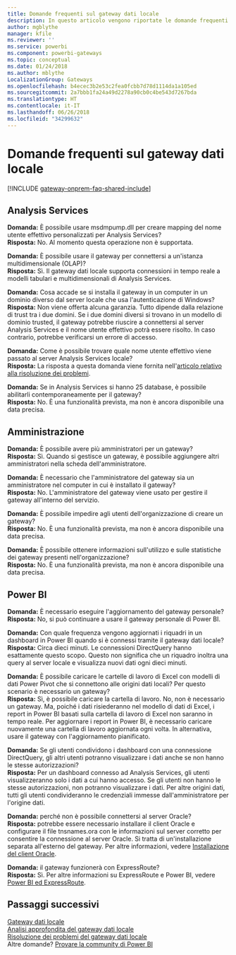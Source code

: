 ```yaml
---
title: Domande frequenti sul gateway dati locale
description: In questo articolo vengono riportate le domande frequenti sul gateway dati locale. In un'unica pagina vengono raccolte tutte le domande frequenti sul gateway.
author: mgblythe
manager: kfile
ms.reviewer: ''
ms.service: powerbi
ms.component: powerbi-gateways
ms.topic: conceptual
ms.date: 01/24/2018
ms.author: mblythe
LocalizationGroup: Gateways
ms.openlocfilehash: b4ecec3b2e53c2fea0fcbb7d78d1114da1a105ed
ms.sourcegitcommit: 2a7bbb1fa24a49d2278a90cb0c4be543d7267bda
ms.translationtype: HT
ms.contentlocale: it-IT
ms.lasthandoff: 06/26/2018
ms.locfileid: "34299632"
---
```

# <a name="on-premises-data-gateway-faq"></a>Domande frequenti sul gateway dati locale
<!-- Shared FAQ shared Include -->
[!INCLUDE [gateway-onprem-faq-shared-include](./includes/gateway-onprem-faq-shared-include.md)]

## <a name="analysis-services"></a>Analysis Services
**Domanda:** È possibile usare msdmpump.dll per creare mapping del nome utente effettivo personalizzati per Analysis Services?  
**Risposta:** No. Al momento questa operazione non è supportata.

**Domanda:** È possibile usare il gateway per connettersi a un'istanza multidimensionale (OLAP)?  
**Risposta:** Sì. Il gateway dati locale supporta connessioni in tempo reale a modelli tabulari e multidimensionali di Analysis Services.

**Domanda:** Cosa accade se si installa il gateway in un computer in un dominio diverso dal server locale che usa l'autenticazione di Windows?  
**Risposta:** Non viene offerta alcuna garanzia. Tutto dipende dalla relazione di trust tra i due domini. Se i due domini diversi si trovano in un modello di dominio trusted, il gateway potrebbe riuscire a connettersi al server Analysis Services e il nome utente effettivo potrà essere risolto. In caso contrario, potrebbe verificarsi un errore di accesso.

**Domanda:** Come è possibile trovare quale nome utente effettivo viene passato al server Analysis Services locale?  
**Risposta:** La risposta a questa domanda viene fornita nell'[articolo relativo alla risoluzione dei problemi](service-gateway-onprem-tshoot.md).

**Domanda:** Se in Analysis Services si hanno 25 database, è possibile abilitarli contemporaneamente per il gateway?  
**Risposta:** No. È una funzionalità prevista, ma non è ancora disponibile una data precisa.

## <a name="administration"></a>Amministrazione
**Domanda:** È possibile avere più amministratori per un gateway?  
**Risposta:** Sì. Quando si gestisce un gateway, è possibile aggiungere altri amministratori nella scheda dell'amministratore.

**Domanda:** È necessario che l'amministratore del gateway sia un amministratore nel computer in cui è installato il gateway?  
**Risposta:** No. L'amministratore del gateway viene usato per gestire il gateway all'interno del servizio.

**Domanda:** È possibile impedire agli utenti dell'organizzazione di creare un gateway?  
**Risposta:** No. È una funzionalità prevista, ma non è ancora disponibile una data precisa.

**Domanda:** È possibile ottenere informazioni sull'utilizzo e sulle statistiche dei gateway presenti nell'organizzazione?  
**Risposta:** No. È una funzionalità prevista, ma non è ancora disponibile una data precisa.

## <a name="power-bi"></a>Power BI
**Domanda:** È necessario eseguire l'aggiornamento del gateway personale?
**Risposta:** No, si può continuare a usare il gateway personale di Power BI.

**Domanda:** Con quale frequenza vengono aggiornati i riquadri in un dashboard in Power BI quando si è connessi tramite il gateway dati locale?  
**Risposta:** Circa dieci minuti. Le connessioni DirectQuery hanno esattamente questo scopo. Questo non significa che un riquadro inoltra una query al server locale e visualizza nuovi dati ogni dieci minuti.

**Domanda:** È possibile caricare le cartelle di lavoro di Excel con modelli di dati Power Pivot che si connettono alle origini dati locali? Per questo scenario è necessario un gateway?  
**Risposta:** Sì, è possibile caricare la cartella di lavoro. No, non è necessario un gateway. Ma, poiché i dati risiederanno nel modello di dati di Excel, i report in Power BI basati sulla cartella di lavoro di Excel non saranno in tempo reale. Per aggiornare i report in Power BI, è necessario caricare nuovamente una cartella di lavoro aggiornata ogni volta. In alternativa, usare il gateway con l'aggiornamento pianificato.

**Domanda:** Se gli utenti condividono i dashboard con una connessione DirectQuery, gli altri utenti potranno visualizzare i dati anche se non hanno le stesse autorizzazioni?  
**Risposta:** Per un dashboard connesso ad Analysis Services, gli utenti visualizzeranno solo i dati a cui hanno accesso. Se gli utenti non hanno le stesse autorizzazioni, non potranno visualizzare i dati. Per altre origini dati, tutti gli utenti condivideranno le credenziali immesse dall'amministratore per l'origine dati.

**Domanda:** perché non è possibile connettersi al server Oracle?  
**Risposta:** potrebbe essere necessario installare il client Oracle e configurare il file tnsnames.ora con le informazioni sul server corretto per consentire la connessione al server Oracle. Si tratta di un'installazione separata all'esterno del gateway. Per altre informazioni, vedere [Installazione del client Oracle](service-gateway-onprem-manage-oracle.md#installing-the-oracle-client).

**Domanda:** il gateway funzionerà con ExpressRoute?  
**Risposta:** Sì. Per altre informazioni su ExpressRoute e Power BI, vedere [Power BI ed ExpressRoute](service-admin-power-bi-expressroute.md).

## <a name="next-steps"></a>Passaggi successivi
[Gateway dati locale](service-gateway-onprem.md)  
[Analisi approfondita del gateway dati locale](service-gateway-onprem-indepth.md)  
[Risoluzione dei problemi del gateway dati locale](service-gateway-onprem-tshoot.md)  
Altre domande? [Provare la community di Power BI](http://community.powerbi.com/)

